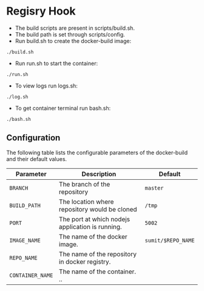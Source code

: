 # Regisry Hook
- The build scripts are present in scripts/build.sh.
- The build path is set through scripts/config.
- Run build.sh to create the docker-build image:
```console
./build.sh
```
- Run run.sh to start the container:
```console
./run.sh
```
- To view logs run logs.sh:
```console
./log.sh
```
- To get container terminal run bash.sh:
```console
./bash.sh
```

## Configuration
The following table lists the configurable parameters of the docker-build and their default values.

| Parameter                   | Description                                           | Default                |
|-----------------------------|-------------------------------------------------------|------------------------|
| `BRANCH`                    | The branch of the repository                          | `master`               |
| `BUILD_PATH`                | The location where repository would be cloned         | `/tmp`                 |
| `PORT`                      | The port at which nodejs application is running.      | `5002`                 |
| `IMAGE_NAME`                | The name of the docker image.                         | `sumit/$REPO_NAME`     |
| `REPO_NAME`                 | The name of the repository in docker registry.        |                        |
| `CONTAINER_NAME`            | The name of the container. ..                           |                        |
